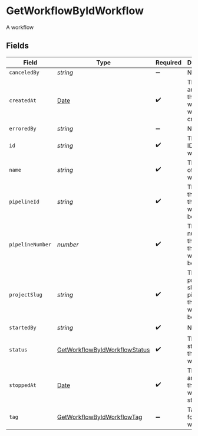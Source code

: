 # GetWorkflowByIdWorkflow

A workflow


## Fields

| Field                                                                                         | Type                                                                                          | Required                                                                                      | Description                                                                                   | Example                                                                                       |
| --------------------------------------------------------------------------------------------- | --------------------------------------------------------------------------------------------- | --------------------------------------------------------------------------------------------- | --------------------------------------------------------------------------------------------- | --------------------------------------------------------------------------------------------- |
| `canceledBy`                                                                                  | *string*                                                                                      | :heavy_minus_sign:                                                                            | N/A                                                                                           |                                                                                               |
| `createdAt`                                                                                   | [Date](https://developer.mozilla.org/en-US/docs/Web/JavaScript/Reference/Global_Objects/Date) | :heavy_check_mark:                                                                            | The date and time the workflow was created.                                                   |                                                                                               |
| `erroredBy`                                                                                   | *string*                                                                                      | :heavy_minus_sign:                                                                            | N/A                                                                                           |                                                                                               |
| `id`                                                                                          | *string*                                                                                      | :heavy_check_mark:                                                                            | The unique ID of the workflow.                                                                |                                                                                               |
| `name`                                                                                        | *string*                                                                                      | :heavy_check_mark:                                                                            | The name of the workflow.                                                                     | build-and-test                                                                                |
| `pipelineId`                                                                                  | *string*                                                                                      | :heavy_check_mark:                                                                            | The ID of the pipeline this workflow belongs to.                                              | 5034460f-c7c4-4c43-9457-de07e2029e7b                                                          |
| `pipelineNumber`                                                                              | *number*                                                                                      | :heavy_check_mark:                                                                            | The number of the pipeline this workflow belongs to.                                          | 25                                                                                            |
| `projectSlug`                                                                                 | *string*                                                                                      | :heavy_check_mark:                                                                            | The project-slug for the pipeline this workflow belongs to.                                   | gh/CircleCI-Public/api-preview-docs                                                           |
| `startedBy`                                                                                   | *string*                                                                                      | :heavy_check_mark:                                                                            | N/A                                                                                           |                                                                                               |
| `status`                                                                                      | [GetWorkflowByIdWorkflowStatus](../../models/operations/getworkflowbyidworkflowstatus.md)     | :heavy_check_mark:                                                                            | The current status of the workflow.                                                           |                                                                                               |
| `stoppedAt`                                                                                   | [Date](https://developer.mozilla.org/en-US/docs/Web/JavaScript/Reference/Global_Objects/Date) | :heavy_check_mark:                                                                            | The date and time the workflow stopped.                                                       |                                                                                               |
| `tag`                                                                                         | [GetWorkflowByIdWorkflowTag](../../models/operations/getworkflowbyidworkflowtag.md)           | :heavy_minus_sign:                                                                            | Tag used for the workflow                                                                     | setup                                                                                         |